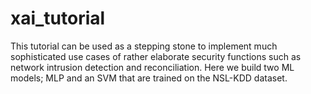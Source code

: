 # xai_tutorial
This tutorial can be used as a stepping stone to implement much sophisticated use cases of rather elaborate security functions such as network intrusion detection and reconciliation. Here we build two ML models; MLP and an SVM that are trained on the NSL-KDD dataset.
